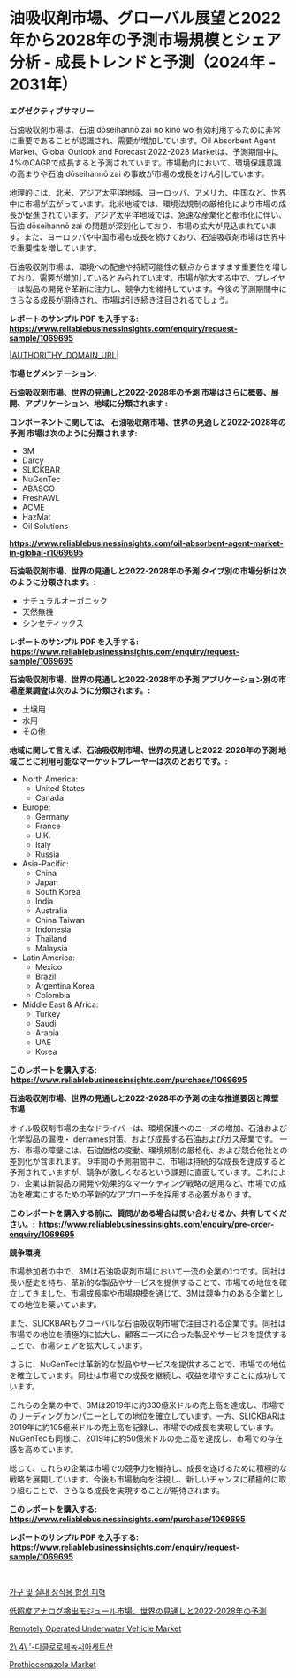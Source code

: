 <p><h1>油吸収剤市場、グローバル展望と2022年から2028年の予測市場規模とシェア分析 - 成長トレンドと予測（2024年 - 2031年）</h1></p><p><strong>エグゼクティブサマリー</strong></p>
<p><p>石油吸収剤市場は、石油 dōseihannō zai no kinō wo 有効利用するために非常に重要であることが認識され、需要が増加しています。Oil Absorbent Agent Market、Global Outlook and Forecast 2022-2028 Marketは、予測期間中に4%のCAGRで成長すると予測されています。市場動向において、環境保護意識の高まりや石油 dōseihannō zai の事故が市場の成長をけん引しています。</p><p>地理的には、北米、アジア太平洋地域、ヨーロッパ、アメリカ、中国など、世界中に市場が広がっています。北米地域では、環境法規制の厳格化により市場の成長が促進されています。アジア太平洋地域では、急速な産業化と都市化に伴い、石油 dōseihannō zai の問題が深刻化しており、市場の拡大が見込まれています。また、ヨーロッパや中国市場も成長を続けており、石油吸収剤市場は世界中で重要性を増しています。</p><p>石油吸収剤市場は、環境への配慮や持続可能性の観点からますます重要性を増しており、需要が増加しているとみられています。市場が拡大する中で、プレイヤーは製品の開発や革新に注力し、競争力を維持しています。今後の予測期間中にさらなる成長が期待され、市場は引き続き注目されるでしょう。</p></p>
<p><strong>レポートのサンプル PDF を入手する: <a href="https://www.reliablebusinessinsights.com/enquiry/request-sample/1069695">https://www.reliablebusinessinsights.com/enquiry/request-sample/1069695</a></strong></p>
<p><a href="|AUTHORITHY_DOMAIN_URL|">|AUTHORITHY_DOMAIN_URL|</a></p>
<p><strong>市場セグメンテーション:</strong></p>
<p><strong> 石油吸収剤市場、世界の見通しと2022-2028年の予測 市場はさらに概要、展開、アプリケーション、地域に分類されます :</strong></p>
<p><strong>コンポーネントに関しては、 石油吸収剤市場、世界の見通しと2022-2028年の予測 市場は次のように分類されます: &nbsp;</strong></p>
<p><ul><li>3M</li><li>Darcy</li><li>SLICKBAR</li><li>NuGenTec</li><li>ABASCO</li><li>FreshAWL</li><li>ACME</li><li>HazMat</li><li>Oil Solutions</li></ul></p>
<p><strong><a href="https://www.reliablebusinessinsights.com/oil-absorbent-agent-market-in-global-r1069695">https://www.reliablebusinessinsights.com/oil-absorbent-agent-market-in-global-r1069695</a></strong></p>
<p><strong> 石油吸収剤市場、世界の見通しと2022-2028年の予測 タイプ別の市場分析は次のように分類されます。:</strong></p>
<p><ul><li>ナチュラルオーガニック</li><li>天然無機</li><li>シンセティックス</li></ul></p>
<p><strong>レポートのサンプル PDF を入手する: &nbsp;<a href="https://www.reliablebusinessinsights.com/enquiry/request-sample/1069695">https://www.reliablebusinessinsights.com/enquiry/request-sample/1069695</a></strong></p>
<p><strong> 石油吸収剤市場、世界の見通しと2022-2028年の予測 アプリケーション別の市場産業調査は次のように分類されます。:</strong></p>
<p><ul><li>土壌用</li><li>水用</li><li>その他</li></ul></p>
<p><strong>地域に関して言えば、石油吸収剤市場、世界の見通しと2022-2028年の予測 地域ごとに利用可能なマーケットプレーヤーは次のとおりです。:</strong></p>
<p><ul>
    <li>
        North America:
        <ul>
            <li>United States</li>
            <li>Canada</li>
        </ul>
    </li>
    <li>
        Europe:
        <ul>
            <li>Germany</li>
            <li>France</li>
            <li>U.K.</li>
            <li>Italy</li>
            <li>Russia</li>
        </ul>
    </li>
    <li>
        Asia-Pacific:
        <ul>
            <li>China</li>
            <li>Japan</li>
            <li>South Korea</li>
            <li>India</li>
            <li>Australia</li>
            <li>China Taiwan</li>
            <li>Indonesia</li>
            <li>Thailand</li>
            <li>Malaysia</li>
        </ul>
    </li>
    <li>
        Latin America:
        <ul>
            <li>Mexico</li>
            <li>Brazil</li>
            <li>Argentina Korea</li>
            <li>Colombia</li>
        </ul>
    </li>
    <li>
        Middle East & Africa:
        <ul>
            <li>Turkey</li>
            <li>Saudi</li>
            <li>Arabia</li>
            <li>UAE</li>
            <li>Korea</li>
        </ul>
    </li>
    </ul></p>
<p><strong>このレポートを購入する: &nbsp;<a href="https://www.reliablebusinessinsights.com/purchase/1069695">https://www.reliablebusinessinsights.com/purchase/1069695</a></strong></p>
<p><strong>石油吸収剤市場、世界の見通しと2022-2028年の予測 の主な推進要因と障壁 市場</strong></p>
<p><p>オイル吸収剤市場の主なドライバーは、環境保護へのニーズの増加、石油および化学製品の漏洩・ derrames対策、および成長する石油およびガス産業です。 一方、市場の障壁には、石油価格の変動、環境規制の厳格化、および競合他社との差別化が含まれます。 9年間の予測期間中に、市場は持続的な成長を達成すると予測されていますが、競争が激しくなるという課題に直面しています。これにより、企業は新製品の開発や効果的なマーケティング戦略の適用など、市場での成功を確実にするための革新的なアプローチを採用する必要があります。</p></p>
<p><strong>このレポートを購入する前に、質問がある場合は問い合わせるか、共有してください。:&nbsp; <a href="https://www.reliablebusinessinsights.com/enquiry/pre-order-enquiry/1069695">https://www.reliablebusinessinsights.com/enquiry/pre-order-enquiry/1069695</a></strong></p>
<p><strong>競争環境</strong></p>
<p><p>市場参加者の中で、3Mは石油吸収剤市場において一流の企業の1つです。同社は長い歴史を持ち、革新的な製品やサービスを提供することで、市場での地位を確立してきました。市場成長率や市場規模を通じて、3Mは競争力のある企業としての地位を築いています。</p><p>また、SLICKBARもグローバルな石油吸収剤市場で注目される企業です。同社は市場での地位を積極的に拡大し、顧客ニーズに合った製品やサービスを提供することで、市場シェアを拡大しています。</p><p>さらに、NuGenTecは革新的な製品やサービスを提供することで、市場での地位を確立しています。同社は市場での成長を継続し、収益を増やすことに成功しています。</p><p>これらの企業の中で、3Mは2019年に約330億米ドルの売上高を達成し、市場でのリーディングカンパニーとしての地位を確立しています。一方、SLICKBARは2019年に約105億米ドルの売上高を記録し、市場での成長を実現しています。NuGenTecも同様に、2019年に約50億米ドルの売上高を達成し、市場での存在感を高めています。</p><p>総じて、これらの企業は市場での競争力を維持し、成長を遂げるために積極的な戦略を展開しています。今後も市場動向を注視し、新しいチャンスに積極的に取り組むことで、さらなる成長を実現することが期待されます。</p></p>
<p><strong>このレポートを購入する: &nbsp; <a href="https://www.reliablebusinessinsights.com/purchase/1069695">https://www.reliablebusinessinsights.com/purchase/1069695</a></strong></p>
<p><strong>レポートのサンプル PDF を入手する: &nbsp;<a href="https://www.reliablebusinessinsights.com/enquiry/request-sample/1069695">https://www.reliablebusinessinsights.com/enquiry/request-sample/1069695</a></strong><strong></strong></p>
<p>&nbsp;</p>
<p><p><a href="https://github.com/FelipeGrrady654556/Market-Research-Report-List-2/blob/main/1724258119454.md">가구 및 실내 장식용 합성 피혁</a></p><p><a href="https://github.com/MosesSpinka1914/Market-Research-Report-List-2/blob/main/1064668131024.md">低照度アナログ検出モジュール市場、世界の見通しと2022-2028年の予測</a></p><p><a href="https://issuu.com/reportprime-2/docs/remotely-operated-underwater-vehicle-market-size-2">Remotely Operated Underwater Vehicle Market</a></p><p><a href="https://medium.com/@joanacasper2001/2024%EB%85%84%EB%B6%80%ED%84%B0-2031%EB%85%84%EA%B9%8C%EC%A7%80%EC%9D%98-2-4-%EC%9D%B4%ED%81%B4%EB%A1%9C%EB%A1%9C%ED%8E%98%EB%85%B9%EC%8B%9C%EC%95%84%EC%84%B8%ED%8B%B1%EC%82%B0-%EC%8B%9C%EC%9E%A5-%EC%8B%A0%ED%9D%A5-%EB%8F%99%ED%96%A5-%EB%B0%8F-%EB%AF%B8%EB%9E%98-%EC%A0%84%EB%A7%9D-ba2f02f6e6c0">2\ 4\ '-디클로로페녹시아세트산</a></p><p><a href="https://github.com/kpvmspce33/Market-Research-Report-List-1/blob/main/prothioconazole-market.md">Prothioconazole Market</a></p></p>